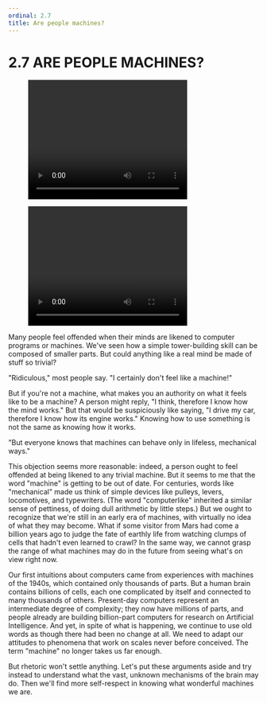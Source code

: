 ```yaml
---
ordinal: 2.7
title: Are people machines?
---
```


# 2.7 ARE PEOPLE MACHINES?

<figure><video height="240" width="320"> Your browser does not support the video tag. </video></figure>
<figure><video height="240" width="320"> </video></figure>
Many people feel offended when their minds are likened to computer programs or machines. We've seen how a simple tower-building skill can be composed of smaller parts. But could anything like a real mind be made of stuff so trivial?

"Ridiculous," most people say. "I certainly don't feel like a machine!"

But if you're not a machine, what makes you an authority on what it feels like to be a machine? A person might reply, "I think, therefore I know how the mind works." But that would be suspiciously like saying, "I drive my car, therefore I know how its engine works." Knowing how to use something is not the same as knowing how it works.

"But everyone knows that machines can behave only in lifeless, mechanical ways."

This objection seems more reasonable: indeed, a person ought to feel offended at being likened to any trivial machine. But it seems to me that the word "machine" is getting to be out of date. For centuries, words like "mechanical" made us think of simple devices like pulleys, levers, locomotives, and typewriters. (The word "computerlike" inherited a similar sense of pettiness, of doing dull arithmetic by little steps.) But we ought to recognize that we're still in an early era of machines, with virtually no idea of what they may become. What if some visitor from Mars had come a billion years ago to judge the fate of earthly life from watching clumps of cells that hadn't even learned to crawl? In the same way, we cannot grasp the range of what machines may do in the future from seeing what's on view right now.

Our first intuitions about computers came from experiences with machines of the 1940s, which contained only thousands of parts. But a human brain contains billions of cells, each one complicated by itself and connected to many thousands of others. Present-day computers represent an intermediate degree of complexity; they now have millions of parts, and people already are building billion-part computers for research on Artificial Intelligence. And yet, in spite of what is happening, we continue to use old words as though there had been no change at all. We need to adapt our attitudes to phenomena that work on scales never before conceived. The term "machine" no longer takes us far enough.

But rhetoric won't settle anything. Let's put these arguments aside and try instead to understand what the vast, unknown mechanisms of the brain may do. Then we'll find more self-respect in knowing what wonderful machines we are.
